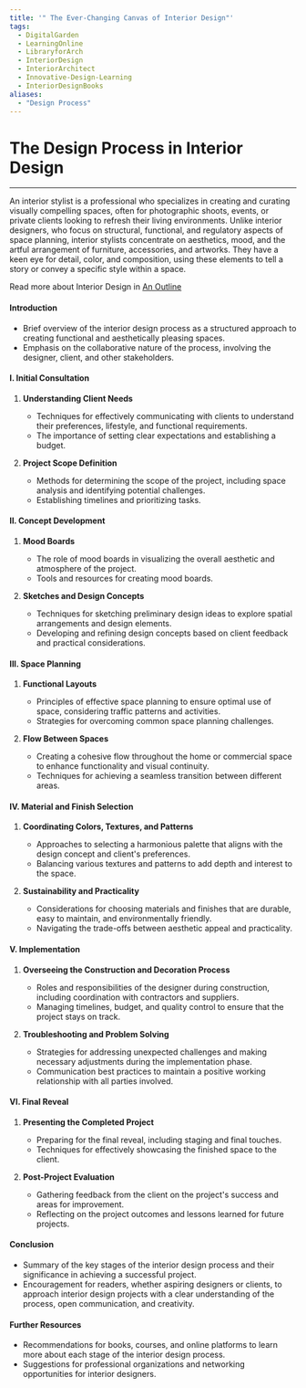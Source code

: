 ```yaml
---
title: '" The Ever-Changing Canvas of Interior Design"'
tags:
  - DigitalGarden
  - LearningOnline
  - LibraryforArch
  - InteriorDesign
  - InteriorArchitect
  - Innovative-Design-Learning
  - InteriorDesignBooks
aliases:
  - "Design Process"
---
```

#  The Design Process in Interior Design

---
An interior stylist is a professional who specializes in creating and curating visually compelling spaces, often for photographic shoots, events, or private clients looking to refresh their living environments. Unlike interior designers, who focus on structural, functional, and regulatory aspects of space planning, interior stylists concentrate on aesthetics, mood, and the artful arrangement of furniture, accessories, and artworks. They have a keen eye for detail, color, and composition, using these elements to tell a story or convey a specific style within a space.

Read more about Interior Design in [An Outline](obsidian://open?vault=MyVault&file=content_en%2FInterior%20Design%2FAn%20Outline)


#### Introduction
- Brief overview of the interior design process as a structured approach to creating functional and aesthetically pleasing spaces.
- Emphasis on the collaborative nature of the process, involving the designer, client, and other stakeholders.

#### I. Initial Consultation
1. **Understanding Client Needs**
   - Techniques for effectively communicating with clients to understand their preferences, lifestyle, and functional requirements.
   - The importance of setting clear expectations and establishing a budget.

2. **Project Scope Definition**
   - Methods for determining the scope of the project, including space analysis and identifying potential challenges.
   - Establishing timelines and prioritizing tasks.

#### II. Concept Development
1. **Mood Boards**
   - The role of mood boards in visualizing the overall aesthetic and atmosphere of the project.
   - Tools and resources for creating mood boards.

2. **Sketches and Design Concepts**
   - Techniques for sketching preliminary design ideas to explore spatial arrangements and design elements.
   - Developing and refining design concepts based on client feedback and practical considerations.

#### III. Space Planning
1. **Functional Layouts**
   - Principles of effective space planning to ensure optimal use of space, considering traffic patterns and activities.
   - Strategies for overcoming common space planning challenges.

2. **Flow Between Spaces**
   - Creating a cohesive flow throughout the home or commercial space to enhance functionality and visual continuity.
   - Techniques for achieving a seamless transition between different areas.

#### IV. Material and Finish Selection
1. **Coordinating Colors, Textures, and Patterns**
   - Approaches to selecting a harmonious palette that aligns with the design concept and client's preferences.
   - Balancing various textures and patterns to add depth and interest to the space.

2. **Sustainability and Practicality**
   - Considerations for choosing materials and finishes that are durable, easy to maintain, and environmentally friendly.
   - Navigating the trade-offs between aesthetic appeal and practicality.

#### V. Implementation
1. **Overseeing the Construction and Decoration Process**
   - Roles and responsibilities of the designer during construction, including coordination with contractors and suppliers.
   - Managing timelines, budget, and quality control to ensure that the project stays on track.

2. **Troubleshooting and Problem Solving**
   - Strategies for addressing unexpected challenges and making necessary adjustments during the implementation phase.
   - Communication best practices to maintain a positive working relationship with all parties involved.

#### VI. Final Reveal
1. **Presenting the Completed Project**
   - Preparing for the final reveal, including staging and final touches.
   - Techniques for effectively showcasing the finished space to the client.

2. **Post-Project Evaluation**
   - Gathering feedback from the client on the project's success and areas for improvement.
   - Reflecting on the project outcomes and lessons learned for future projects.

#### Conclusion
- Summary of the key stages of the interior design process and their significance in achieving a successful project.
- Encouragement for readers, whether aspiring designers or clients, to approach interior design projects with a clear understanding of the process, open communication, and creativity.

#### Further Resources
- Recommendations for books, courses, and online platforms to learn more about each stage of the interior design process.
- Suggestions for professional organizations and networking opportunities for interior designers.